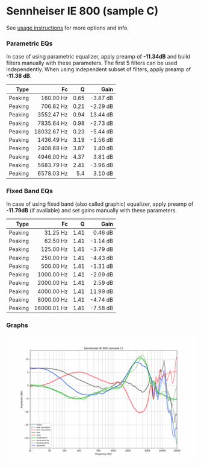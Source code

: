 # Sennheiser IE 800 (sample C)
See [usage instructions](https://github.com/jaakkopasanen/AutoEq#usage) for more options and info.

### Parametric EQs
In case of using parametric equalizer, apply preamp of **-11.34dB** and build filters manually
with these parameters. The first 5 filters can be used independently.
When using independent subset of filters, apply preamp of **-11.38 dB**.

| Type    | Fc          |    Q | Gain     |
|--------:|------------:|-----:|---------:|
| Peaking | 160.90 Hz   | 0.65 | -3.87 dB |
| Peaking | 706.82 Hz   | 0.21 | -2.29 dB |
| Peaking | 3552.47 Hz  | 0.94 | 13.44 dB |
| Peaking | 7835.64 Hz  | 0.98 | -2.73 dB |
| Peaking | 18032.67 Hz | 0.23 | -5.44 dB |
| Peaking | 1436.49 Hz  | 3.19 | -1.56 dB |
| Peaking | 2408.68 Hz  | 3.87 | 1.40 dB  |
| Peaking | 4946.00 Hz  | 4.37 | 3.81 dB  |
| Peaking | 5683.79 Hz  | 2.41 | -3.96 dB |
| Peaking | 6578.03 Hz  | 5.4  | 3.10 dB  |

### Fixed Band EQs
In case of using fixed band (also called graphic) equalizer, apply preamp of **-11.79dB**
(if available) and set gains manually with these parameters.

| Type    | Fc          |    Q | Gain     |
|--------:|------------:|-----:|---------:|
| Peaking | 31.25 Hz    | 1.41 | 0.46 dB  |
| Peaking | 62.50 Hz    | 1.41 | -1.14 dB |
| Peaking | 125.00 Hz   | 1.41 | -3.79 dB |
| Peaking | 250.00 Hz   | 1.41 | -4.43 dB |
| Peaking | 500.00 Hz   | 1.41 | -1.31 dB |
| Peaking | 1000.00 Hz  | 1.41 | -2.09 dB |
| Peaking | 2000.00 Hz  | 1.41 | 2.59 dB  |
| Peaking | 4000.00 Hz  | 1.41 | 11.99 dB |
| Peaking | 8000.00 Hz  | 1.41 | -4.74 dB |
| Peaking | 16000.01 Hz | 1.41 | -7.58 dB |

### Graphs
![](./Sennheiser%20IE%20800%20(sample%20C).png)